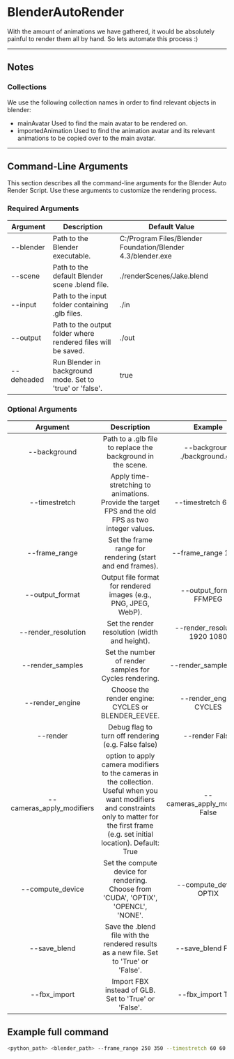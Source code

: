# BlenderAutoRender
With the amount of animations we have gathered, it would be absolutely painful to render them all by hand. So lets automate this process :) 

---

## Notes
### Collections
We use the following collection names in order to find relevant objects in blender:
- mainAvatar
  Used to find the main avatar to be rendered on.
- importedAnimation
  Used to find the animation avatar and its relevant animations to be copied over to the main avatar.

---
## Command-Line Arguments
This section describes all the command-line arguments for the Blender Auto Render Script. Use these arguments to customize the rendering process.

### Required Arguments

| Argument   | Description                                                   | Default Value                                               |
|------------|---------------------------------------------------------------|-------------------------------------------------------------|
| --blender  | Path to the Blender executable.                               | C:/Program Files/Blender Foundation/Blender 4.3/blender.exe |
| --scene    | Path to the default Blender scene .blend file.                | ./renderScenes/Jake.blend                                   |
| --input    | Path to the input folder containing .glb files.               | ./in                                                        |
| --output   | Path to the output folder where rendered files will be saved. | ./out                                                       |
| --deheaded | Run Blender in background mode. Set to 'true' or 'false'.     | true                                                        |

### Optional Arguments

|    Argument       | Description                                                                                     | Example                    |
|:-----------------:|:-----------------------------------------------------------------------------------------------:|:--------------------------:|
| --background      | Path to a .glb file to replace the background in the scene.                                     | --background ./background.glb |
| --timestretch     | Apply time-stretching to animations. Provide the target FPS and the old FPS as two integer values. | --timestretch 60 30        |
| --frame_range     | Set the frame range for rendering (start and end frames).                                        | --frame_range 1 250        |
| --output_format   | Output file format for rendered images (e.g., PNG, JPEG, WebP).                                  | --output_format FFMPEG     |
| --render_resolution | Set the render resolution (width and height).                                                 | --render_resolution 1920 1080 |
| --render_samples  | Set the number of render samples for Cycles rendering.                                           | --render_samples 128       |
| --render_engine   | Choose the render engine: CYCLES or BLENDER_EEVEE.                                               | --render_engine CYCLES     |
| --render  |   Debug flag to turn off rendering (e.g. False false) | --render False |
| --cameras_apply_modifiers | option to apply camera modifiers to the cameras in the collection. Useful when you want modifiers and constraints only to matter for the first frame (e.g. set initial location). Default: True| --cameras_apply_modifiers False |
| --compute_device | Set the compute device for rendering. Choose from 'CUDA', 'OPTIX', 'OPENCL', 'NONE'.               | --compute_device OPTIX     |
| --save_blend     | Save the .blend file with the rendered results as a new file. Set to 'True' or 'False'.            | --save_blend False         |
| --fbx_import     | Import FBX instead of GLB. Set to 'True' or 'False'.                                             | --fbx_import True          |

## Example full command
```bash
<python_path> <blender_path> --frame_range 250 350 --timestretch 60 60 --output_format FFMPEG --input ./in --output ./out
```